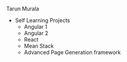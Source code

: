 Tarun Murala
  - Self Learning Projects
    - Angular 1
    - Angular 2
    - React
    - Mean Stack
    - Advanced Page Generation framework
